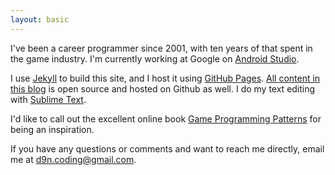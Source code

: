 ```yaml
---
layout: basic
---
```


I've been a career programmer since 2001, with ten years of that spent in the game industry. I'm currently working at Google on [Android Studio](http://developer.android.com/sdk/index.html).

I use [Jekyll](http://jekyllrb.com) to build this site, and I host it using [GitHub Pages](https://pages.github.com/). [All content in this blog](https://github.com/d9n/tryfinally/tree/master) is open source and hosted on Github as well. I do my text editing with [Sublime Text](https://www.sublimetext.com/).

I'd like to call out the excellent online book [Game Programming Patterns](http://gameprogrammingpatterns.com/) for being an inspiration.

If you have any questions or comments and want to reach me directly, email me at <d9n.coding@gmail.com>.